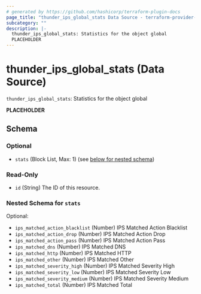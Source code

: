 ```yaml
---
# generated by https://github.com/hashicorp/terraform-plugin-docs
page_title: "thunder_ips_global_stats Data Source - terraform-provider-thunder"
subcategory: ""
description: |-
  thunder_ips_global_stats: Statistics for the object global
  PLACEHOLDER
---
```


# thunder_ips_global_stats (Data Source)

`thunder_ips_global_stats`: Statistics for the object global

__PLACEHOLDER__



<!-- schema generated by tfplugindocs -->
## Schema

### Optional

- `stats` (Block List, Max: 1) (see [below for nested schema](#nestedblock--stats))

### Read-Only

- `id` (String) The ID of this resource.

<a id="nestedblock--stats"></a>
### Nested Schema for `stats`

Optional:

- `ips_matched_action_blacklist` (Number) IPS Matched Action Blacklist
- `ips_matched_action_drop` (Number) IPS Matched Action Drop
- `ips_matched_action_pass` (Number) IPS Matched Action Pass
- `ips_matched_dns` (Number) IPS Matched DNS
- `ips_matched_http` (Number) IPS Matched HTTP
- `ips_matched_other` (Number) IPS Matched Other
- `ips_matched_severity_high` (Number) IPS Matched Severity High
- `ips_matched_severity_low` (Number) IPS Matched Severity Low
- `ips_matched_severity_medium` (Number) IPS Matched Severity Medium
- `ips_matched_total` (Number) IPS Matched Total


